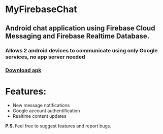 # MyFirebaseChat
<h2>
Android chat application using Firebase Cloud Messaging and Firebase Realtime Database. 
</h2>

<h3>
Allows 2 android devices to communicate using only Google services, no app server needed
</h4>
<h3>
<a href="https://app.box.com/files/0/f/0/1/f_72500228949">Download apk</a>
</h3>

<h1>Features:</h1>
<ul>
  <li>New message notifications</li>
  <li>Google account authentification</li>
  <li>Realtime content updates</li>
 </ul>
<p><b>P.S. </b> Feel free to suggest features and report bugs. </p>

